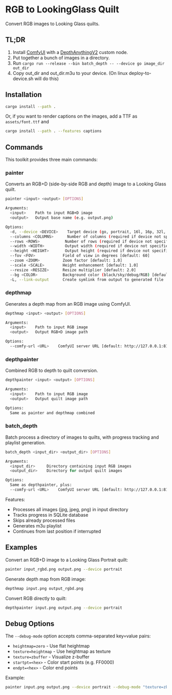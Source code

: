# RGB to LookingGlass Quilt

Convert RGB images to Looking Glass quilts.

## TL;DR
1. Install [ComfyUI](https://github.com/comfyanonymous/ComfyUI) with a [DepthAnythingV2](https://github.com/kijai/ComfyUI-DepthAnythingV2) custom node.
2. Put together a bunch of images in a directory.
3. Run `cargo run --release --bin batch_depth -- --device go image_dir out_dir`
4. Copy out_dir and out_dir.m3u to your device. (On linux deploy-to-device.sh will do this)

## Installation

```bash
cargo install --path .
```

Or, if you want to render captions on the images, add a TTF as `assets/font.ttf` and
```bash
cargo install --path . --features captions
```

## Commands

This toolkit provides three main commands:

### painter

Converts an RGB+D (side-by-side RGB and depth) image to a Looking Glass quilt.

```bash
painter <input> <output> [OPTIONS]

Arguments:
  <input>    Path to input RGB+D image
  <output>   Output base name (e.g. output.png)

Options:
  -d, --device <DEVICE>    Target device (go, portrait, 16l, 16p, 32l, 32p, 65)
  --columns <COLUMNS>      Number of columns (required if device not specified)
  --rows <ROWS>           Number of rows (required if device not specified)
  --width <WIDTH>         Output width (required if device not specified)
  --height <HEIGHT>       Output height (required if device not specified)
  --fov <FOV>            Field of view in degrees [default: 60]
  --zoom <ZOOM>          Zoom factor [default: 1.0]
  --scale <SCALE>        Height enhancement [default: 1.0]
  --resize <RESIZE>      Resize multiplier [default: 2.0]
  --bg <COLOR>           Background color (black/sky/debug/RGB) [default: black]
  -L, --link-output      Create symlink from output to generated file
```

### depthmap

Generates a depth map from an RGB image using ComfyUI.

```bash
depthmap <input> <output> [OPTIONS]

Arguments:
  <input>    Path to input RGB image
  <output>   Output RGB+D image path

Options:
  --comfy-url <URL>    ComfyUI server URL [default: http://127.0.0.1:8188]
```

### depthpainter

Combined RGB to depth to quilt conversion.

```bash
depthpainter <input> <output> [OPTIONS]

Arguments:
  <input>    Path to input RGB image
  <output>   Output quilt image path

Options:
  Same as painter and depthmap combined
```

### batch_depth

Batch process a directory of images to quilts, with progress tracking and playlist generation.

```bash
batch_depth <input_dir> <output_dir> [OPTIONS]

Arguments:
  <input_dir>     Directory containing input RGB images
  <output_dir>    Directory for output quilt images

Options:
  Same as depthpainter, plus:
  --comfy-url <URL>    ComfyUI server URL [default: http://127.0.0.1:8188]
```

Features:
- Processes all images (jpg, jpeg, png) in input directory
- Tracks progress in SQLite database
- Skips already processed files
- Generates m3u playlist
- Continues from last position if interrupted

## Examples

Convert an RGB+D image to a Looking Glass Portrait quilt:
```bash
painter input_rgbd.png output.png --device portrait
```

Generate depth map from RGB image:
```bash
depthmap input.png output_rgbd.png
```

Convert RGB directly to quilt:
```bash
depthpainter input.png output.png --device portrait
```

## Debug Options

The `--debug-mode` option accepts comma-separated key=value pairs:

- `heightmap=zero` - Use flat heightmap
- `texture=heightmap` - Use heightmap as texture
- `texture=zbuffer` - Visualize z-buffer
- `startpt=<hex>` - Color start points (e.g. FF0000)
- `endpt=<hex>` - Color end points

Example:
```bash
painter input.png output.png --device portrait --debug-mode "texture=zbuffer"
```
